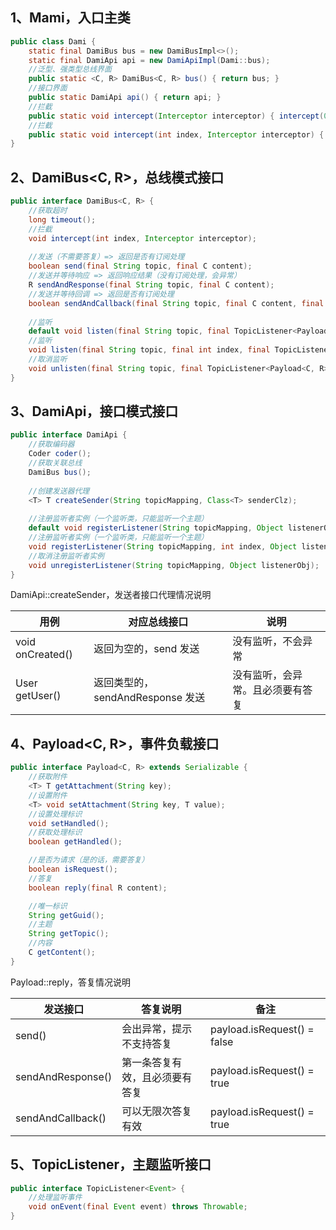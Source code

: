 
## 1、Mami，入口主类


```java
public class Dami {
    static final DamiBus bus = new DamiBusImpl<>();
    static final DamiApi api = new DamiApiImpl(Dami::bus);
    //泛型、强类型总线界面
    public static <C, R> DamiBus<C, R> bus() { return bus; }
    //接口界面
    public static DamiApi api() { return api; }
    //拦截
    public static void intercept(Interceptor interceptor) { intercept(0, interceptor); }
    //拦截
    public static void intercept(int index, Interceptor interceptor) { bus.intercept(index, interceptor);}
}
```

## 2、DamiBus<C, R>，总线模式接口


```java
public interface DamiBus<C, R> {
    //获取超时
    long timeout();
    //拦截
    void intercept(int index, Interceptor interceptor);
    
    //发送（不需要答复）=> 返回是否有订阅处理
    boolean send(final String topic, final C content);
    //发送并等待响应 => 返回响应结果（没有订阅处理，会异常）
    R sendAndResponse(final String topic, final C content);
    //发送并等待回调 => 返回是否有订阅处理
    boolean sendAndCallback(final String topic, final C content, final Consumer<R> callback);
    
    //监听
    default void listen(final String topic, final TopicListener<Payload<C, R>> listener) { listen(topic, 0, listener); }
    //监听
    void listen(final String topic, final int index, final TopicListener<Payload<C, R>> listener);
    //取消监听
    void unlisten(final String topic, final TopicListener<Payload<C, R>> listener);
}
```


## 3、DamiApi，接口模式接口


```java
public interface DamiApi {
    //获取编码器
    Coder coder();
    //获取关联总线
    DamiBus bus();
    
    //创建发送器代理
    <T> T createSender(String topicMapping, Class<T> senderClz);
    
    //注册监听者实例（一个监听类，只能监听一个主题）
    default void registerListener(String topicMapping, Object listenerObj) { registerListener(topicMapping, 0, listenerObj); }
    //注册监听者实例（一个监听类，只能监听一个主题）
    void registerListener(String topicMapping, int index, Object listenerObj);
    //取消注册监听者实例
    void unregisterListener(String topicMapping, Object listenerObj);
}
```

DamiApi::createSender，发送者接口代理情况说明

| 用例               | 对应总线接口                   | 说明               |
|------------------|--------------------------|------------------|
| void onCreated() | 返回为空的，send 发送            | 没有监听，不会异常        |
| User getUser()   | 返回类型的，sendAndResponse 发送 | 没有监听，会异常。且必须要有答复 |


## 4、Payload<C, R>，事件负载接口


```java
public interface Payload<C, R> extends Serializable {
    //获取附件
    <T> T getAttachment(String key);
    //设置附件
    <T> void setAttachment(String key, T value);
    //设置处理标识
    void setHandled();
    //获取处理标识
    boolean getHandled();

    //是否为请求（是的话，需要答复）
    boolean isRequest();
    //答复
    boolean reply(final R content);

    //唯一标识
    String getGuid();
    //主题
    String getTopic();
    //内容
    C getContent();
}

```

Payload::reply，答复情况说明

| 发送接口              | 答复说明            | 备注                          |
|-------------------|-----------------|-----------------------------|
| send()            | 会出异常，提示不支持答复    | payload.isRequest() = false |
| sendAndResponse() | 第一条答复有效，且必须要有答复 | payload.isRequest() = true  |
| sendAndCallback() | 可以无限次答复有效       | payload.isRequest() = true  |


## 5、TopicListener<Event>，主题监听接口

```java
public interface TopicListener<Event> {
    //处理监听事件
    void onEvent(final Event event) throws Throwable;
}
```

